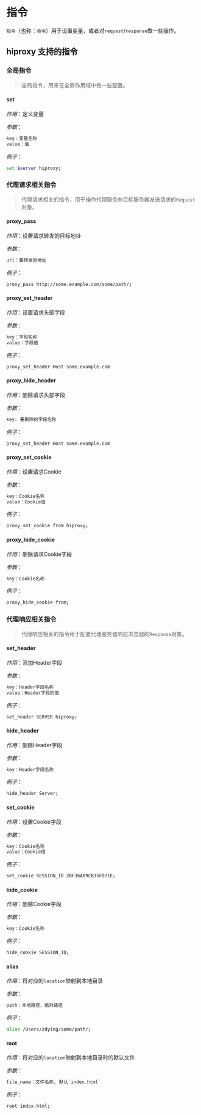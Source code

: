 # 指令 

`指令`（也称：`命令`）用于设置变量，或者对`request`/`response`做一些操作。

## hiproxy 支持的指令 

### 全局指令 

> 全局指令，用来在全局作用域中做一些配置。

#### set 

_作用_：定义变量

_参数_：

```bash
key：变量名称
value：值
```

_例子_：

```bash
set $server hiproxy;
```

### 代理请求相关指令 

> 代理请求相关的指令，用于操作代理服务向目标服务器发送请求的`Request`对象。

#### proxy_pass 

_作用_：设置请求转发的目标地址

_参数_：

```bash
url：要转发的地址
```

_例子_：

```bash
proxy_pass http://some.example.com/some/path/;
```

#### proxy_set_header 

_作用_：设置请求头部字段

_参数_：

```bash
key：字段名称
value：字段值
```

_例子_：

```bash
proxy_set_header Host some.example.com
```

#### proxy_hide_header 

_作用_：删除请求头部字段

_参数_：

```bash
key: 要删除的字段名称
```

_例子_：

```bash
proxy_set_header Host some.example.com
```

#### proxy_set_cookie 

_作用_：设置请求Cookie

_参数_：

```bash
key：Cookie名称
value：Cookie值
```

_例子_：

```bash
proxy_set_cookie from hiproxy;
```

#### proxy_hide_cookie 

_作用_：删除请求Cookie字段

_参数_：

```bash
key：Cookie名称
```

_例子_：

```bash
proxy_hide_cookie from;
```

### 代理响应相关指令 

> 代理响应相关的指令用于配置代理服务器响应浏览器的`Response`对象。

#### set_header 

_作用_：添加Header字段

_参数_：

```bash
key：Header字段名称
value：Header字段的值
```

_例子_：

```bash
set_header SERVER hiproxy;
```

#### hide_header 

_作用_：删除Header字段

_参数_：

```bash
key：Header字段名称
```

_例子_：

```bash
hide_header Server;
```

#### set_cookie 

_作用_：设置Cookie字段

_参数_：

```bash
key：Cookie名称
value：Cookie值
```

_例子_：

```bash
set_cookie SESSION_ID 2BF36A09CB35FD71E;
```

#### hide_cookie 

_作用_：删除Cookie字段

_参数_：

```bash
key：Cookie名称
```

_例子_：

```bash
hide_cookie SESSION_ID;
```

#### alias 

_作用_：将对应的`location`映射到本地目录

_参数_：

```bash
path：本地路径，绝对路径
```

_例子_：

```bash
alias /Users/zdying/some/path/;
```

#### root 

_作用_：将对应的`location`映射到本地目录时的默认文件

_参数_：

```bash
file_name：文件名称, 默认`index.html`
```

_例子_：

```bash
root index.html;
```
